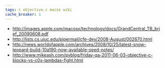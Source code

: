 ```yaml
---
tags: c objective.c macos wiki
cache_breaker: 1
---
```


-   <http://images.apple.com/macosx/technology/docs/GrandCentral_TB_brief_20090608.pdf>
-   <http://lists.cs.uiuc.edu/pipermail/cfe-dev/2008-August/002670.html>
-   <http://news.worldofapple.com/archives/2008/10/25/latest-snow-leopard-build-10a190-now-available-seed-notes/>
-   <http://www.mikeash.com/pyblog/friday-qa-2011-06-03-objective-c-blocks-vs-c0x-lambdas-fight.html>
